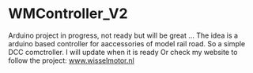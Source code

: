 # WMController_V2
Arduino project in progress, not ready but will be great ... 
The idea is a arduino based controller for aaccessories of model rail road. So a simple DCC comctroller. 
I will update when it is ready
Or check my website to follow the project: www.wisselmotor.nl
